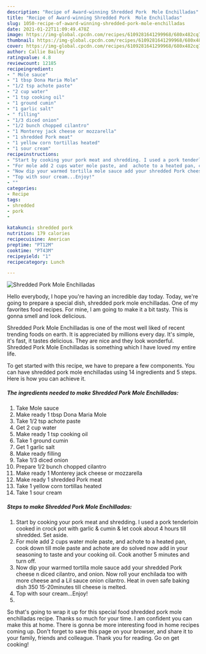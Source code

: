 ```yaml
---
description: "Recipe of Award-winning Shredded Pork  Mole Enchilladas"
title: "Recipe of Award-winning Shredded Pork  Mole Enchilladas"
slug: 1050-recipe-of-award-winning-shredded-pork-mole-enchilladas
date: 2021-01-22T11:09:49.478Z
image: https://img-global.cpcdn.com/recipes/6109281641299968/680x482cq70/shredded-pork-mole-enchilladas-recipe-main-photo.jpg
thumbnail: https://img-global.cpcdn.com/recipes/6109281641299968/680x482cq70/shredded-pork-mole-enchilladas-recipe-main-photo.jpg
cover: https://img-global.cpcdn.com/recipes/6109281641299968/680x482cq70/shredded-pork-mole-enchilladas-recipe-main-photo.jpg
author: Callie Bailey
ratingvalue: 4.8
reviewcount: 12185
recipeingredient:
- " Mole sauce"
- "1 tbsp Dona Maria Mole"
- "1/2 tsp achote paste"
- "2 cup water"
- "1 tsp cooking oil"
- "1 ground cumin"
- "1 garlic salt"
- " filling"
- "1/3 diced onion"
- "1/2 bunch chopped cilantro"
- "1 Monterey jack cheese or mozzarella"
- "1 shredded Pork meat"
- "1 yellow corn tortillas heated"
- "1 sour cream"
recipeinstructions:
- "Start by cooking your pork meat and shredding. I used a pork tenderloin cooked in crock pot with garlic &amp; cumin &amp; let cook about 4 hours till shredded. Set aside."
- "For mole add 2 cups water mole paste, and  achote to a heated pan, cook down till mole paste and achote are do solved now add in your seasoning to taste and your cooking oil. Cook another 5 minutes and turn off."
- "Now dip your warmed tortilla mole sauce add your shredded Pork cheese n diced cilantro, and onion. Now roll your enchilada too with more cheese and a Lil sauce onion cilantro. Heat in oven safe baking dish 350 15-20minutes till cheese is melted."
- "Top with sour cream...Enjoy!"
- ""
categories:
- Recipe
tags:
- shredded
- pork
- 

katakunci: shredded pork  
nutrition: 179 calories
recipecuisine: American
preptime: "PT12M"
cooktime: "PT43M"
recipeyield: "1"
recipecategory: Lunch

---
```



![Shredded Pork  Mole Enchilladas](https://img-global.cpcdn.com/recipes/6109281641299968/680x482cq70/shredded-pork-mole-enchilladas-recipe-main-photo.jpg)

Hello everybody, I hope you're having an incredible day today. Today, we're going to prepare a special dish, shredded pork  mole enchilladas. One of my favorites food recipes. For mine, I am going to make it a bit tasty. This is gonna smell and look delicious.



Shredded Pork  Mole Enchilladas is one of the most well liked of recent trending foods on earth. It is appreciated by millions every day. It's simple, it's fast, it tastes delicious. They are nice and they look wonderful. Shredded Pork  Mole Enchilladas is something which I have loved my entire life.


To get started with this recipe, we have to prepare a few components. You can have shredded pork  mole enchilladas using 14 ingredients and 5 steps. Here is how you can achieve it.

<!--inarticleads1-->

##### The ingredients needed to make Shredded Pork  Mole Enchilladas:

1. Take  Mole sauce
1. Make ready 1 tbsp Dona Maria Mole
1. Take 1/2 tsp achote paste
1. Get 2 cup water
1. Make ready 1 tsp cooking oil
1. Take 1 ground cumin
1. Get 1 garlic salt
1. Make ready  filling
1. Take 1/3 diced onion
1. Prepare 1/2 bunch chopped cilantro
1. Make ready 1 Monterey jack cheese or mozzarella
1. Make ready 1 shredded Pork meat
1. Take 1 yellow corn tortillas heated
1. Take 1 sour cream




<!--inarticleads2-->

##### Steps to make Shredded Pork  Mole Enchilladas:

1. Start by cooking your pork meat and shredding. I used a pork tenderloin cooked in crock pot with garlic &amp; cumin &amp; let cook about 4 hours till shredded. Set aside.
1. For mole add 2 cups water mole paste, and  achote to a heated pan, cook down till mole paste and achote are do solved now add in your seasoning to taste and your cooking oil. Cook another 5 minutes and turn off.
1. Now dip your warmed tortilla mole sauce add your shredded Pork cheese n diced cilantro, and onion. Now roll your enchilada too with more cheese and a Lil sauce onion cilantro. Heat in oven safe baking dish 350 15-20minutes till cheese is melted.
1. Top with sour cream...Enjoy!
1. 




So that's going to wrap it up for this special food shredded pork  mole enchilladas recipe. Thanks so much for your time. I am confident you can make this at home. There is gonna be more interesting food in home recipes coming up. Don't forget to save this page on your browser, and share it to your family, friends and colleague. Thank you for reading. Go on get cooking!
